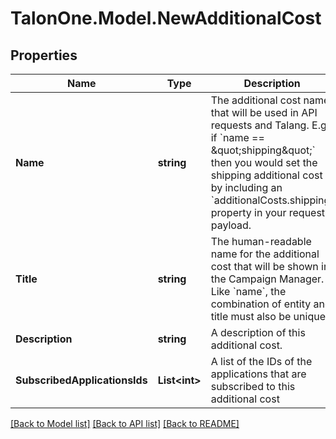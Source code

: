 # TalonOne.Model.NewAdditionalCost
## Properties

Name | Type | Description | Notes
------------ | ------------- | ------------- | -------------
**Name** | **string** | The additional cost name that will be used in API requests and Talang. E.g. if &#x60;name &#x3D;&#x3D; \&quot;shipping\&quot;&#x60; then you would set the shipping additional cost by including an &#x60;additionalCosts.shipping&#x60; property in your request payload. | 
**Title** | **string** | The human-readable name for the additional cost that will be shown in the Campaign Manager. Like &#x60;name&#x60;, the combination of entity and title must also be unique. | 
**Description** | **string** | A description of this additional cost. | 
**SubscribedApplicationsIds** | **List&lt;int&gt;** | A list of the IDs of the applications that are subscribed to this additional cost | [optional] 

[[Back to Model list]](../README.md#documentation-for-models) [[Back to API list]](../README.md#documentation-for-api-endpoints) [[Back to README]](../README.md)

